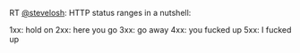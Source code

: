RT <a href="http://twitter.com/stevelosh">@stevelosh</a>: HTTP status ranges in a nutshell:

1xx: hold on
2xx: here you go
3xx: go away
4xx: you fucked up
5xx: I fucked up